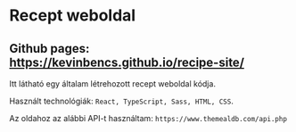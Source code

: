 # Recept weboldal

## Github pages: https://kevinbencs.github.io/recipe-site/

Itt látható egy általam létrehozott recept weboldal kódja.

Használt technológiák: `React, TypeScript, Sass, HTML, CSS`.

Az oldahoz az alábbi API-t használtam: `https://www.themealdb.com/api.php`